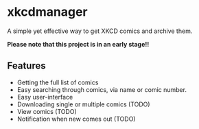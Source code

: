 # xkcdmanager
A simple yet effective way to get XKCD comics and archive them.

**Please note that this project is in an early stage!!**

## Features
- Getting the full list of comics
- Easy searching through comics, via name or comic number.
- Easy user-interface
- Downloading single or multiple comics (TODO)
- View comics (TODO)
- Notification when new comes out (TODO)